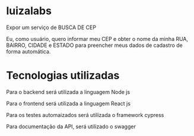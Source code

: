 # luizalabs
Expor um serviço de BUSCA DE CEP

Eu, como usuário, quero informar meu CEP e obter o nome da minha RUA, BAIRRO, CIDADE e ESTADO para preencher meus dados de cadastro de forma automática.



# Tecnologias utilizadas
Para o backend será utilizada a linguagem Node js

Para o frontend será utilizada a linguagem React js

Para os testes automaizados será utilizada o framework cypress

Para documentação da API, será utilizado o swagger
